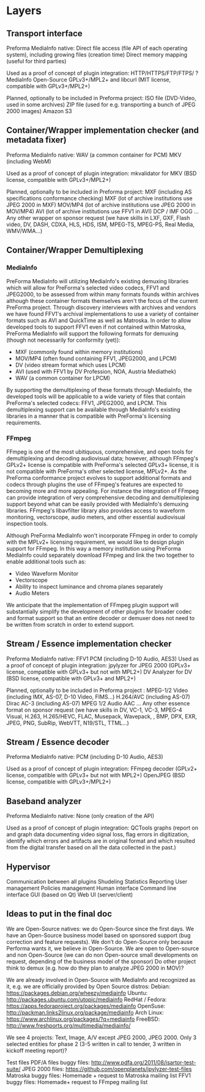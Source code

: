 # Layers
## Transport interface
Preforma MediaInfo native:
Direct file access (file API of each operating system), including growing files (creation time)
Direct memory mapping (useful for third parties)

Used as a proof of concept of plugin integration:
HTTP/HTTPS/FTP/FTPS/  ? MediaInfo Open-Source GPLv3+/MPL2+ and libcurl (MIT license, compatible with GPLv3+/MPL2+)

Planned, optionally to be included in Preforma project:
ISO file (DVD-Video, used in some archives)
ZIP file (used for e.g. transporting a bunch of JPEG 2000 images)
Amazon S3

## Container/Wrapper implementation checker (and metadata fixer)
Preforma MediaInfo native:
WAV (a common container for PCM)
MKV (including WebM)

Used as a proof of concept of plugin integration:
mkvalidator for MKV (BSD license, compatible with GPLv3+/MPL2+)

Planned, optionally to be included in Preforma project:
MXF (including  AS specifications conformance checking)
MXF (lot of archive institutions use JPEG 2000 in MXF)
MOV/MP4 (lot of archive institutions use JPEG 2000 in MOV/MP4)
AVI (lot of archive institutions use FFV1 in AVI)
DCP / IMF
OGG
… Any other wrapper on sponsor request (we have skills in LXF, GXF, Flash video, DV, DASH, CDXA, HLS, HDS, ISM, MPEG-TS, MPEG-PS, Real Media, WMV/WMA…)

## Container/Wrapper Demultiplexing

### MediaInfo

PreForma MediaInfo will utilizing MediaInfo's existing demuxing libraries which will allow for PreForma's selected video codecs, FFV1 and JPEG2000, to be assessed from within many formats founds within archives although these container formats themselves aren't the focus of the current PreForma project. Through discovery interviews with archives and vendors we have found FFV1's archival implementations to use a variety of container formats such as AVI and QuickTime as well as Matroska. In order to allow developed tools to support FFV1 even if not contained within Matroska, PreForma MediaInfo will support the following formats for demuxing (though not necessarily for conformity (yet)):

- MXF (commonly found within memory institutions)
- MOV/MP4 (often found containing FFV1, JPEG2000, and LPCM)
- DV (video stream format which uses LPCM)
- AVI (used with FFV1 by DV Profession, NOA, Austria Mediathek)
- WAV (a common container for LPCM)

By supporting the demultiplexing of these formats through MediaInfo, the developed tools will be applicable to a wide variety of files that contain PreForma's selected codecs: FFV1, JPEG2000, and LPCM. This demultiplexing support can be available through MediaInfo's existing libraries in a manner that is compatible with PreForma's licensing requirements.

### FFmpeg

FFmpeg is one of the most ubitiquous, comprehensive, and open tools for demultiplexing and decoding audiovisual data; however, although FFmpeg's GPLv2+ license is compatible with PreForma's selected GPLv3+ license, it is not compatible with PreForma's other selected license, MPLv2+. As the PreForma conformance project evolves to support additional formats and codecs through plugins the use of FFmpeg's features are expected to becoming more and more appealing. For instance the integration of FFmpeg can provide integration of very comprehensive decoding and demultiplexing support beyond what can be easily provided with MediaInfo's demuxing libraries. FFmpeg's libavfilter library also provides access to waveform monitoring, vectorscope, audio meters, and other essential audiovisual inspection tools.

Although PreForma MediaInfo won't incorporate FFmpeg in order to comply with the MPLv2+ licensing requirement, we would like to design plugin support for FFmpeg. In this way a memory institution using PreForma MediaInfo could separately download FFmpeg and link the two together to enable additional tools such as:

- Video Waveform Monitor
- Vectorscope
- Ability to inspect luminance and chroma planes separately
- Audio Meters

We anticipate that the implementation of FFmpeg plugin support will substantially simplify the development of other plugins for broader codec and format support so that an entire decoder or demuxer does not need to be written from scratch in order to extend support.

## Stream / Essence implementation checker
Preforma MediaInfo native:
FFV1
PCM (including D-10 Audio, AES3)
Used as a proof of concept of plugin integration:
jpylyzer for JPEG 2000 (GPLv3+ license, compatible with GPLv3+ but not with MPL2+)
DV Analyzer for DV (BSD license, compatible with GPLv3+ and MPL2+)

Planned, optionally to be included in Preforma project :
MPEG-1/2 Video (including IMX, AS-07, D-10 Video, FIMS…)
H.264/AVC (including AS-07)
Dirac
AC-3 (including AS-07)
MPEG 1/2 Audio
AAC
… Any other essence format on sponsor request (we have skills in DV, VC-1, VC-3, MPEG-4 Visual, H.263, H.265/HEVC, FLAC, Musepack, Wavepack, , BMP, DPX, EXR, JPEG, PNG, SubRip, WebVTT, N19/STL, TTML…)

## Stream / Essence decoder
Preforma MediaInfo native:
PCM (including D-10 Audio, AES3)

Used as a proof of concept of plugin integration:
FFmpeg decoder (GPLv2+ license, compatible with GPLv3+ but not with MPL2+)
OpenJPEG (BSD license, compatible with GPLv3+/MPL2+)

## Baseband analyzer
Preforma MediaInfo native:
None (only creation of the API)

Used as a proof of concept of plugin integration:
QCTools graphs (report on and graph data documenting video signal loss, flag errors in digitization, identify which errors and artifacts are in original format and which resulted from the digital transfer based on all the data collected in the past.)

## Hypervisor

Communication between all plugins
Shudeling
Statistics
Reporting
User management
Policies management
Human interface
Command line interface
GUI (based on Qt)
Web UI (server/client)

## Ideas to put in the final doc
We are Open-Source natives: we do Open-Source since the first days. We have an Open-Source business model based on sponsored support (bug correction and feature requests).
We don’t do Open-Source only because Performa wants it, we believe in Open-Source.
We are open to Open-source and non Open-Source (we can do non Open-source small developments on request, depending of the business model of the sponsor)
Do other project  think to demux (e.g. how do they plan to analyze JPEG 2000 in MOV)?

We are already involved in Open-Source with MediaInfo and recognized as it, e.g. we are officially provided by Open Source distros:
Debian: https://packages.debian.org/wheezy/mediainfo
Ubuntu: http://packages.ubuntu.com/utopic/mediainfo
RedHat / Fedora: https://apps.fedoraproject.org/packages/mediainfo
OpenSuse: http://packman.links2linux.org/package/mediainfo
Arch Linux: https://www.archlinux.org/packages/?q=mediainfo
FreeBSD: http://www.freshports.org/multimedia/mediainfo/

We see 4 projects: Text, Image, A/V except JPEG 2000, JPEG 2000. Only 3 selected entities for phase 2 (3-5 written in call to tender, 3 written in kickoff meeting report)?

Test files
PDF/A files buggy files: http://www.pdfa.org/2011/08/isartor-test-suite/
JPEG 2000 files: https://github.com/openplanets/jpylyzer-test-files
Matroska buggy files: Homemade + request to Matroska mailing list
FFV1 buggy files: Homemade+ request to FFmpeg mailing list
